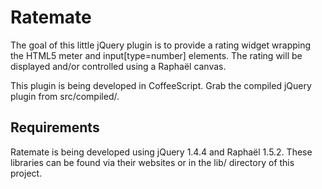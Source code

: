# Ratemate

The goal of this little jQuery plugin is to provide a rating widget wrapping the HTML5 meter and input[type=number] elements. The rating will be displayed and/or controlled using a Raphaël canvas.

This plugin is being developed in CoffeeScript. Grab the compiled jQuery plugin from src/compiled/.

## Requirements

Ratemate is being developed using jQuery 1.4.4 and Raphaël 1.5.2. These libraries can be found via their websites or in the lib/ directory of this project.
